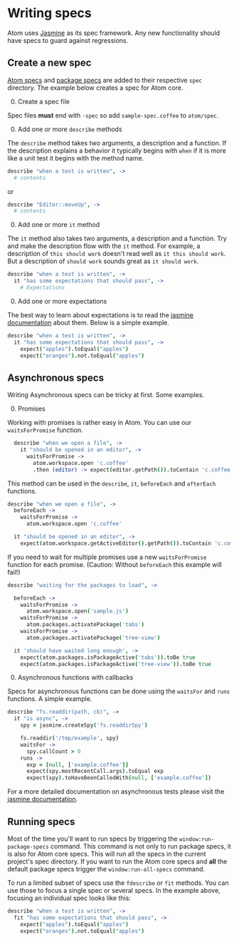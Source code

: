 # Writing specs

Atom uses [Jasmine](http://jasmine.github.io/2.0/introduction.html) as its spec framework. Any new functionality should have specs to guard against regressions.

## Create a new spec

[Atom specs](https://github.com/atom/atom/tree/master/spec) and [package specs](https://github.com/atom/markdown-preview/tree/master/spec) are added to their respective `spec` directory. The example below creates a spec for Atom core.

0. Create a spec file

  Spec files **must** end with `-spec` so add `sample-spec.coffee` to `atom/spec`.

0. Add one or more `describe` methods

  The `describe` method takes two arguments, a description and a function. If the description explains a behavior it typically begins with `when` if it is more like a unit test it begins with the method name.

  ```coffee
  describe "when a test is written", ->
    # contents
  ```

  or

  ```coffee
  describe "Editor::moveUp", ->
    # contents
  ```

0. Add one or more `it` method

  The `it` method also takes two arguments, a description and a function. Try and make the description flow with the `it` method. For example, a description of `this should work` doesn't read well as `it this should work`. But a description of `should work` sounds great as `it should work`.

  ```coffee
  describe "when a test is written", ->
    it "has some expectations that should pass", ->
      # Expectations
  ```

0. Add one or more expectations

  The best way to learn about expectations is to read the [jasmine documentation](http://jasmine.github.io/1.3/introduction.html#section-Expectations) about them. Below is a simple example.

  ```coffee
  describe "when a test is written", ->
    it "has some expectations that should pass", ->
      expect("apples").toEqual("apples")
      expect("oranges").not.toEqual("apples")
  ```

## Asynchronous specs

Writing Asynchronous specs can be tricky at first. Some examples.

0. Promises

  Working with promises is rather easy in Atom. You can use our `waitsForPromise` function.

  ```coffee
    describe "when we open a file", ->
      it "should be opened in an editor", ->
        waitsForPromise ->
          atom.workspace.open 'c.coffee'
          .then (editor) -> expect(editor.getPath()).toContain 'c.coffee'
  ```

  This method can be used in the `describe`, `it`, `beforeEach` and `afterEach` functions.

  ```coffee
  describe "when we open a file", ->
    beforeEach ->
      waitsForPromise ->
        atom.workspace.open 'c.coffee'

    it "should be opened in an editor", ->
      expect(atom.workspace.getActiveEditor().getPath()).toContain 'c.coffee'

  ```

  If you need to wait for multiple promises use a new `waitsForPromise` function for each promise. (Caution: Without `beforeEach` this example will fail!)

  ```coffee
  describe "waiting for the packages to load", ->

    beforeEach ->
      waitsForPromise ->
        atom.workspace.open('sample.js')
      waitsForPromise ->
        atom.packages.activatePackage('tabs')
      waitsForPromise ->
        atom.packages.activatePackage('tree-view')

    it 'should have waited long enough', ->
      expect(atom.packages.isPackageActive('tabs')).toBe true
      expect(atom.packages.isPackageActive('tree-view')).toBe true
  ```

0. Asynchronous functions with callbacks

  Specs for asynchronous functions can be done using the `waitsFor` and `runs` functions. A simple example.

  ```coffee
  describe "fs.readdir(path, cb)", ->
    it "is async", ->
      spy = jasmine.createSpy('fs.readdirSpy')

      fs.readdir('/tmp/example', spy)
      waitsFor ->
        spy.callCount > 0
      runs ->
        exp = [null, ['example.coffee']]
        expect(spy.mostRecentCall.args).toEqual exp
        expect(spy).toHaveBeenCalledWith(null, ['example.coffee'])
  ```

For a more detailed documentation on asynchronous tests please visit the [jasmine documentation](http://jasmine.github.io/1.3/introduction.html#section-Asynchronous_Support).


## Running specs

Most of the time you'll want to run specs by triggering the `window:run-package-specs` command. This command is not only to run package specs, it is also for Atom core specs. This will run all the specs in the current project's spec directory. If you want to run the Atom core specs and **all** the default package specs trigger the `window:run-all-specs` command.

To run a limited subset of specs use the `fdescribe` or `fit` methods. You can use those to focus a single spec or several specs. In the example above, focusing an individual spec looks like this:

```coffee
describe "when a test is written", ->
  fit "has some expectations that should pass", ->
    expect("apples").toEqual("apples")
    expect("oranges").not.toEqual("apples")
```
